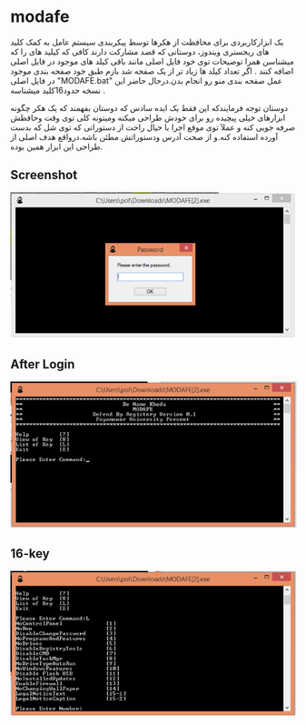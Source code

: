 # modafe
یک ابزارکاربردی برای محافظت از هکرها توسط پیکربندی سیستم عامل به کمک کلید های ریجستری ویندوز،
دوستانی که قصد مشارکت دارند کافی که کیلید های را که میشناسن همرا توضیحات توی خود فایل اصلی مانند باقی کیلد های موجود در فایل اصلی اضافه کنند .
اگر تعداد کیلد ها زیاد تر از یک صفحه شد بازم طبق خود صفحه بندی موجود در فایل اصلی "MODAFE.bat"
عمل صفحه بندی منو رو انجام بدن.درحال حاضر این نسخه حدود16کلید میشناسه .

دوستان توجه فرمایندکه این فقط یک ایده سادس که دوستان بفهمند که یک هکر چگونه ابزارهای خیلی پیچیده رو برای خودش طراحی میکنه ومیتونه کلی توی وقت وحافظش صرفه جویی کنه و عملآ توی موقع اجرا با خیال راحت از دستوراتی که توی شل که بدست آورده استفاده کنه.و از صحت آدرس ودستوراتش مطئن باشه.درواقع هدف اصلی از طراحی این ابزار همین بوده.
## Screenshot

![Alt text](https://github.com/polbadman/modafe/blob/main/img/screenshot.png?raw=true "تصویربرنامه")
## After Login
![Alt text](https://github.com/polbadman/modafe/blob/main/img/start.png?raw=true "بعداز ورود")
## 16-key
![Alt text](https://github.com/polbadman/modafe/blob/main/img/16key.png?raw=true "16کیلید")
